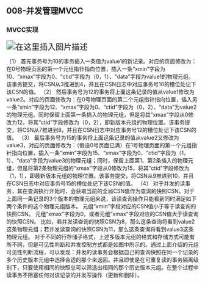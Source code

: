 ## 008-并发管理MVCC



### MVCC实现

<img src="http://foolcorn-image.oss-cn-shenzhen.aliyuncs.com/img/631a552769884532b55a735274f097b1.png" alt="在这里插入图片描述" style="zoom:150%;" />

（1） 首先事务号为10的事务插入一条值为value1的新记录。对应的页面修改为：在0号物理页面的第一个元组指针指向位置，插入一条“xmin”字段为10、“xmax”字段为0、“ctid”字段为（0，1）、“data”字段为value1的物理元组。该事务提交，将CSN从3推进到4，并且在CSN日志中对应事务号10的槽位处记下该CSN的值。
（2） 然后事务号为12的事务将上面这条记录的值从value1修改为value2。对应的页面修改为：在0号物理页面的第二个元组指针指向位置，插入另一条“xmin”字段为12、“xmax”字段为0、“ctid”字段为（0，2）、“data”为value2的物理元组。同时保留上面第一条插入的物理元组，但是将其“xmax”字段从0修改为12，将其“ctid”字段修改为（0，2），即新版本元组的物理位置。该事务提交，将CSN从7推进到8，并且在CSN日志中对应事务号12的槽位处记下该CSN的值。
（3） 最后事务号为15的事务将上面这条记录的值从value2又修改为value3，对应的页面修改为：（假设0号页面已满）在1号物理页面的第一个元组指针指向位置，插入一条“xmin”字段为15、“xmax”字段为0、“ctid”字段为（1，1）、“data”字段为value3的物理元组；同时，保留上面第1、第2条插入的物理元组，但是将第2条物理元组的“xmax”字段从0修改为15，将其“ctid”字段修改为（1，1），即最新版本元组的物理位置。该事务提交，将CSN从9推进到10，并且在CSN日志中对应事务号15的槽位处记下该CSN的值。
（4） 对于并发的读事务，其在查询执行开始时，会获取当前的全局CSN值作为查询的快照CSN。对于上面同一条记录的3个版本的物理元组来说，该读查询操作只能看到同时满足如下两个条件的这个物理元组版本。
元组“xmin”字段对应的CSN值小于等于读查询的快照CSN。
元组“xmax”字段为0，或者元组“xmax”字段对应的CSN值大于读查询的快照CSN。
比如，若并发读查询的快照CSN为8，那么这条查询将看到value2这条物理元组；若并发读查询的快照CSN为11，那么这条查询将看到value3这条物理元组。
对于不同的行存储子格式，上述多版本元组的格式和存储方式可能有所不同，但是可见性判断和并发控制方式都是如图中所示的。通过上面介绍的元组可见性判断流程，可以发现：并发的读事务会根据自己的查询快照在同一个记录的多个历史版本元组中选择合适的那个来返回。并且即使是在可重复读的事务隔离级别下，只要使用相同的快照总可以筛选出相同的那个历史版本元组。在整个过程中读事务不阻塞任何对该记录的并发写操作（更新和删除）。







